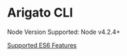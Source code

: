 # Arigato CLI

Node Version Supported: Node v4.2.4+

[Supported ES6 Features](https://nodejs.org/en/docs/es6/)
